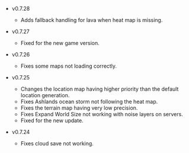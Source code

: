 - v0.7.28
  - Adds fallback handling for lava when heat map is missing.

- v0.7.27
  - Fixed for the new game version.

- v0.7.26
  - Fixes some maps not loading correctly.

- v0.7.25
  - Changes the location map having higher priority than the default location generation.
  - Fixes Ashlands ocean storm not following the heat map.
  - Fixes the terrain map having very low precision.
  - Fixes Expand World Size not working with noise layers on servers.
  - Fixed for the new update.

- v0.7.24
  - Fixes cloud save not working.
